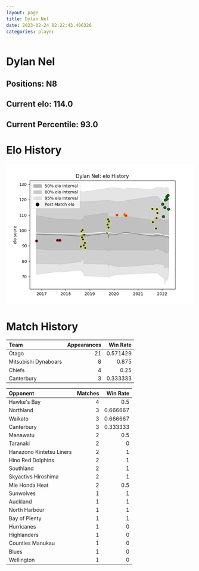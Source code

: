 ```yaml
---  
layout: page  
title: Dylan Nel  
date: 2023-02-24 02:22:43.406326  
categories: player  
---
```

# Dylan Nel

## Positions: N8

## Current elo: 114.0

## Current Percentile: 93.0

# Elo History


![elo history](history_DylanNel.png)
# Match History


| Team                 |   Appearances |   Win Rate |
|:---------------------|--------------:|-----------:|
| Otago                |            21 |   0.571429 |
| Mitsubishi Dynaboars |             8 |   0.875    |
| Chiefs               |             4 |   0.25     |
| Canterbury           |             3 |   0.333333 |

| Opponent                 |   Matches |   Win Rate |
|:-------------------------|----------:|-----------:|
| Hawke's Bay              |         4 |   0.5      |
| Northland                |         3 |   0.666667 |
| Waikato                  |         3 |   0.666667 |
| Canterbury               |         3 |   0.333333 |
| Manawatu                 |         2 |   0.5      |
| Taranaki                 |         2 |   0        |
| Hanazono Kintetsu Liners |         2 |   1        |
| Hino Red Dolphins        |         2 |   1        |
| Southland                |         2 |   1        |
| Skyactivs Hiroshima      |         2 |   1        |
| Mie Honda Heat           |         2 |   0.5      |
| Sunwolves                |         1 |   1        |
| Auckland                 |         1 |   1        |
| North Harbour            |         1 |   1        |
| Bay of Plenty            |         1 |   1        |
| Hurricanes               |         1 |   0        |
| Highlanders              |         1 |   0        |
| Counties Manukau         |         1 |   0        |
| Blues                    |         1 |   0        |
| Wellington               |         1 |   0        |